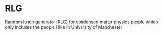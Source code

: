 # RLG
Random lunch generator (RLG) for condensed matter physics people which only includes the people I like in University of Manchester 
